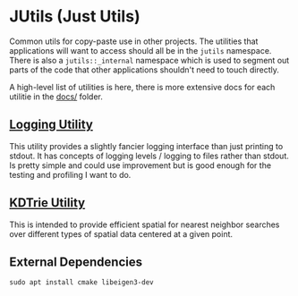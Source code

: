 # JUtils (Just Utils)
Common utils for copy-paste use in other projects. The utilities that applications will want to access should all be in the `jutils` namespace. There is also a `jutils::_internal` namespace which is used to segment out parts of the code that other applications shouldn't need to touch directly.

A high-level list of utilities is here, there is more extensive docs for each utilitie in the [docs/](docs/) folder.

## [Logging Utility](docs/logging.md)
This utility provides a slightly fancier logging interface than just printing to stdout. It has concepts of logging levels / logging to files rather than stdout. Is pretty simple and could use improvement but is good enough for the testing and profiling I want to do.

## [KDTrie Utility](docs/kdtrie.md)
This is intended to provide efficient spatial for nearest neighbor searches over different types of spatial data centered at a given point.

## External Dependencies
```
sudo apt install cmake libeigen3-dev
```